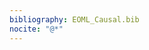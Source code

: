 ```yaml
---
bibliography: EOML_Causal.bib
nocite: "@*"
---
```


<!-- 
pandoc -t markdown_strict --citeproc EOML_Causal.md -o EOML_Causal-output.md --bibliography EOML_Causal.bib 
-->
